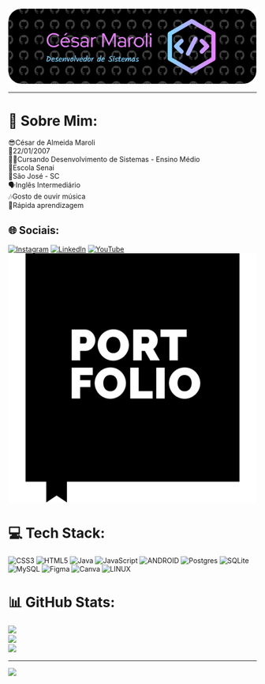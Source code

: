 <div align="center">
  
![Header](./github-header-image.png)

</div>

------------------------------------------------------------------------------------------------------------------------------------------------------------------

# 💫 Sobre Mim:
😎César de Almeida Maroli<br>👶22/01/2007<br>👨‍💻Cursando Desenvolvimento de Sistemas - Ensino Médio<br>🏫Escola Senai<br>🚩São José - SC<br>🗣Inglês Intermediário<br>🎶Gosto de ouvir música<br>🧠Rápida aprendizagem


## 🌐 Sociais:
[![Instagram](https://img.shields.io/badge/Instagram-%23E4405F.svg?logo=Instagram&logoColor=white)](https://instagram.com/https://www.secure.instagram.com/cesar.maroli/) [![LinkedIn](https://img.shields.io/badge/LinkedIn-%230077B5.svg?logo=linkedin&logoColor=white)](https://linkedin.com/in/https://www.linkedin.com/in/c%C3%A9sar-de-almeida-maroli-b20850269/) [![YouTube](https://img.shields.io/badge/YouTube-%23FF0000.svg?logo=YouTube&logoColor=white)](https://youtube.com/@https://www.youtube.com/channel/UCbMDu6v9cILlEmU7Gi85zxQ) [![Portfolio](./portfolio.png)](https://sites.google.com/view/csar-maroli/p%C3%A1gina-inicial/)

# 💻 Tech Stack:
![CSS3](https://img.shields.io/badge/css3-%231572B6.svg?style=for-the-badge&logo=css3&logoColor=white) ![HTML5](https://img.shields.io/badge/html5-%23E34F26.svg?style=for-the-badge&logo=html5&logoColor=white) ![Java](https://img.shields.io/badge/java-%23ED8B00.svg?style=for-the-badge&logo=java&logoColor=white) ![JavaScript](https://img.shields.io/badge/javascript-%23323330.svg?style=for-the-badge&logo=javascript&logoColor=%23F7DF1E) ![ANDROID](https://img.shields.io/badge/android-%2320232a.svg?style=for-the-badge&logo=android&logoColor=%a4c639) ![Postgres](https://img.shields.io/badge/postgres-%23316192.svg?style=for-the-badge&logo=postgresql&logoColor=white) ![SQLite](https://img.shields.io/badge/sqlite-%2307405e.svg?style=for-the-badge&logo=sqlite&logoColor=white) ![MySQL](https://img.shields.io/badge/mysql-%2300f.svg?style=for-the-badge&logo=mysql&logoColor=white) 	![Figma](https://img.shields.io/badge/figma-%23F24E1E.svg?style=for-the-badge&logo=figma&logoColor=white) ![Canva](https://img.shields.io/badge/Canva-%2300C4CC.svg?style=for-the-badge&logo=Canva&logoColor=white) ![LINUX](https://img.shields.io/badge/Linux-FCC624?style=for-the-badge&logo=linux&logoColor=black)
# 📊 GitHub Stats:
![](https://github-readme-stats.vercel.app/api?username=CSR-Maroli&theme=radical&hide_border=false&include_all_commits=false&count_private=false)<br/>
![](https://github-readme-streak-stats.herokuapp.com/?user=CSR-Maroli&theme=radical&hide_border=false)<br/>
![](https://github-readme-stats.vercel.app/api/top-langs/?username=CSR-Maroli&theme=radical&hide_border=false&include_all_commits=false&count_private=false&layout=compact)

---
[![](https://visitcount.itsvg.in/api?id=CSR-Maroli&icon=0&color=0)](https://visitcount.itsvg.in)

<!-- Proudly created with GPRM ( https://gprm.itsvg.in ) -->
